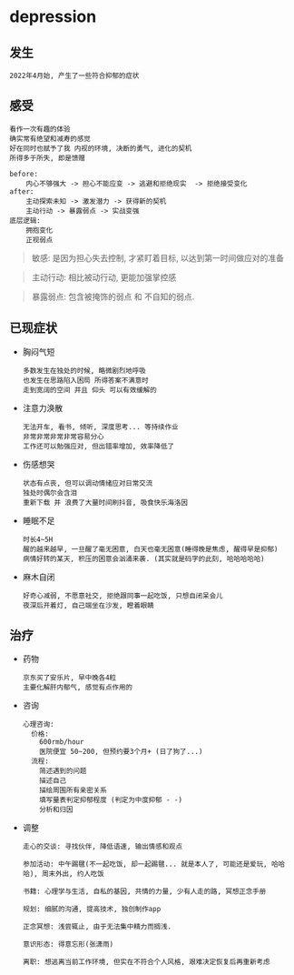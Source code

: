 # depression

## 发生

    2022年4月始, 产生了一些符合抑郁的症状

## 感受

    看作一次有趣的体验
    确实常有绝望和减寿的感觉
    好在同时也赋予了我 内视的环境, 决断的勇气, 进化的契机
    所得多于所失, 即是馈赠

    before:
        内心不够强大 -> 担心不能应变 -> 逃避和拒绝现实  -> 拒绝接受变化
    after:
        主动探索未知 -> 激发潜力 -> 获得新的契机
        主动行动 -> 暴露弱点 -> 实战变强
    底层逻辑:
        拥抱变化 
        正视弱点

> 敏感: 是因为担心失去控制, 才紧盯着目标, 以达到第一时间做应对的准备

> 主动行动: 相比被动行动, 更能加强掌控感

> 暴露弱点: 包含被掩饰的弱点 和 不自知的弱点.

## 已现症状

- 胸闷气短

      多数发生在独处的时候, 略微剧烈地呼吸
      也发生在思路陷入困局 所得答案不满意时
      走到宽阔的空间 并且 仰头 可以有效缓解的

- 注意力涣散

      无法开车, 看书, 倾听, 深度思考... 等持续作业
      非常非常非常非常容易分心
      工作还可以勉强应对, 但出错率增加, 效率降低了

- 伤感想哭

      状态有点丧, 但可以调动情绪应对日常交流
      独处时偶尔会含泪
      重新下载 并 浪费了大量时间刷抖音, 吸食快乐海洛因

- 睡眠不足

      时长4~5H
      醒的越来越早, 一旦醒了毫无困意, 白天也毫无困意(睡得晚是焦虑, 醒得早是抑郁)
      病情好转的某天, 积压的困意会汹涌来袭. (其实就是码字的此刻, 哈哈哈哈哈)

- 麻木自闭

      好奇心减弱, 不愿意社交, 拒绝跟同事一起吃饭, 只想自闭呆会儿
      夜深后开着灯, 自己端坐在沙发, 瞪着眼睛

## 治疗

- 药物
  
      京东买了安乐片, 早中晚各4粒
      主要化解肝内郁气, 感觉有点作用的

- 咨询

      心理咨询: 
        价格: 
          600rmb/hour 
          医院便宜 50~200, 但预约要3个月+ (日了狗了...)
        流程: 
          简述遇到的问题
          描述自己
          描绘周围所有亲密关系
          填写量表判定抑郁程度 (判定为中度抑郁 - -)
          分析和归因

- 调整

      走心的交谈: 寻找伙伴, 降低语速, 输出情感和观点

      参加活动: 中午踢毽(不一起吃饭, 却一起踢毽... 就是本人了, 可能还是爱玩, 哈哈哈), 周末外出, 约人吃饭

      书籍: 心理学与生活, 自私的基因, 共情的力量, 少有人走的路, 冥想正念手册

      规划: 细腻的沟通, 提高技术, 独创制作app

      正念冥想: 浅尝辄止, 由于无法集中精力而搁浅.

      意识形态: 得意忘形(张潇雨)

      离职: 想逃离当前工作环境, 但实在不符合个人风格, 艰难决定恢复后再重新考虑

